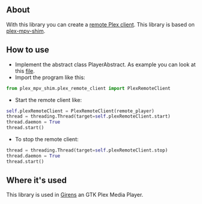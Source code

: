 ## About
With this library you can create a [remote Plex client](https://github.com/plexinc/plex-media-player/wiki/Remote-control-API). This library is based on [plex-mpv-shim](https://github.com/iwalton3/plex-mpv-shim). 

## How to use
- Implement the abstract class PlayerAbstract. As example you can look at this [file](https://gitlab.gnome.org/tijder/girens/blob/master/src/remote_player.py).  
- Import the program like this:
```python
from plex_mpv_shim.plex_remote_client import PlexRemoteClient
```
- Start the remote client like:
```python
self.plexRemoteClient = PlexRemoteClient(remote_player)
thread = threading.Thread(target=self.plexRemoteClient.start)
thread.daemon = True
thread.start()
```
- To stop the remote client:
```python
thread = threading.Thread(target=self.plexRemoteClient.stop)
thread.daemon = True
thread.start()
```

## Where it's used
This library is used in [Girens](https://gitlab.gnome.org/tijder/girens) an GTK Plex Media Player.